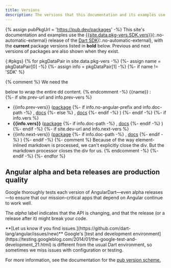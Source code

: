 ```yaml
---
title: Versions
description: The versions that this documentation and its examples use.
---
```

{% assign pubPkgUrl = 'https://pub.dev/packages' -%}
This site's documentation and examples use the
[{{site.data.pkg-vers.SDK.vers}}]({{site.dart_api}}/{{site.data.pkg-vers.SDK.channel}}/{{site.data.pkg-vers.SDK.vers}}){:.no-automatic-external}
release of the [Dart SDK]({{site.dartlang}}/tools/sdk){:.no-automatic-external},
with the **current** package versions listed in **bold** below.
Previous and next versions of packages are also shown when they exist.

<style>#pkgs span.pad { padding-right: 0.2em }</style>
{:#pkgs}
{% for pkgDataPair in site.data.pkg-vers -%}
{%- assign name = pkgDataPair[0] -%}
{%- assign info = pkgDataPair[1] -%}
{%- if name != 'SDK' %}

{% comment %}
  We need the <div> below to wrap the entire dd content.
{% endcomment -%}
{{name}}
  : <div markdown="1">
  {%- if site.prev-url and info.prev-vers %}
  - <span class="pad">{{info.prev-vers}}</span>
    (<a href="{{pubPkgUrl}}/{{info.prev-name | default: name}}/versions/{{info.prev-vers}}#-changelog-tab-"
        class="no-automatic-external">package</a>
    {%- if info.no-angular-prefix and info.doc-path -%}
      ,&nbsp;<a href="{{site.prev-url}}/{{info.doc-path}}" class="no-automatic-external">docs</a>
    {%- else %}
      ,&nbsp;<a href="{{site.prev-url}}/angular/{{info.doc-path}}" class="no-automatic-external">docs</a>
    {%- endif -%}
    )
  {%- endif -%}
  {%- if info.vers %}
  - <span class="pad">**{{info.vers}}**</span>
    (<a href="{{pubPkgUrl}}/{{name}}/versions/{{info.vers}}#-changelog-tab-"
        class="no-automatic-external">package</a>
    {%- if info.doc-path -%}
      ,&nbsp;<a href="/{{info.doc-path}}">docs</a>
    {%- endif -%}
    )
  {%- endif -%}
  {%- if site.dev-url and info.next-vers %}
  - <span class="pad">{{info.next-vers}}</span>
    (<a href="{{pubPkgUrl}}/{{info.next-name | default: name}}/versions/{{info.next-vers}}#-changelog-tab-"
        class="no-automatic-external">package</a>
    {%- if info.doc-path -%}
      ,&nbsp;<a href="{{site.dev-url}}/{{info.doc-path}}" class="no-automatic-external">docs</a>
    {%- endif -%}
    )
  {%- endif -%}
  {%- comment %}
    Because of the way element-inlined markdown is processed, we can't explicitly close the div.
    But the markdown processor closes the div for us.
  {% endcomment -%}
{%- endif -%}
{%- endfor %}

## Angular alpha and beta releases are production quality

Google thoroughly tests each version of AngularDart—even alpha releases—to
ensure that our mission-critical apps that depend on Angular continue to
work well.

The _alpha_ label indicates that the API is changing,
and that the release (or a release after it) might break your code.

<aside class="alert alert-warning" markdown="1">
**[Let us know if you find
issues.](https://github.com/dart-lang/angular/issues/new)**
Google's [test and development
environment](https://testing.googleblog.com/2014/01/the-google-test-and-development_21.html)
is different from the usual Dart environment,
so sometimes we miss issues with configuration or testing.
</aside>

For more information, see the documentation for
the [pub version scheme.]({{site.dartlang}}/tools/pub/versioning)
